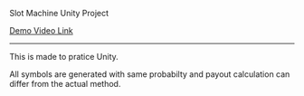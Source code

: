 Slot Machine Unity Project

[Demo Video Link](https://youtu.be/EOHRowrUIaw)
***

This is made to pratice Unity. 

All symbols are generated with same probabilty and payout calculation can differ from the actual method.
